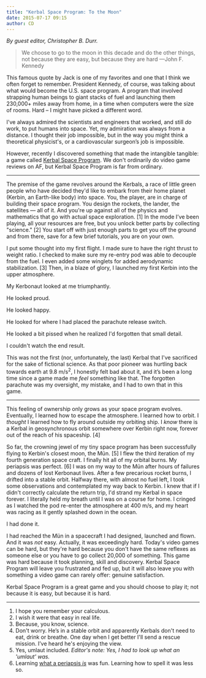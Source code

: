 ```yaml
---
title: "Kerbal Space Program: To the Moon"
date: 2015-07-17 09:15
author: CD
---
```

_By guest editor, Christopher B. Durr._

> We choose to go to the moon in this decade and do the other things, not because they are easy, but because they are hard &mdash;John F. Kennedy

This famous quote by Jack is one of my favorites and one that I think we often forget to remember. President Kennedy, of course, was talking about what would become the U.S. space program. A program that involved strapping human beings to giant stacks of fuel and launching them 230,000+ miles away from home, in a time when computers were the size of rooms. Hard – I might have picked a different word.

<!-- more --> 

I've always admired the scientists and engineers that worked, and still _do_ work, to put humans into space. Yet, my admiration was always from a distance. I thought their job impossible, but in the way you might think a theoretical physicist's, or a cardiovascular surgeon’s job is impossible.

However, recently I discovered something that made the intangible tangible: a game called [Kerbal Space Program](https://kerbalspaceprogram.com). We don't ordinarily do video game reviews on AF, but Kerbal Space Program is far from ordinary. 

---

The premise of the game revolves around the Kerbals, a race of little green people who have decided they'd like to embark from their home planet (Kerbin, an Earth-like body) into space. You, the player, are in charge of building their space program. You design the rockets, the lander, the satellites &mdash; all of it. And you're up against all of the physics and mathematics that go with actual space exploration. [1] In the mode I’ve been playing, all your resources are free, but you unlock better parts by collecting "science." [2] You start off with just enough parts to get you off the ground and from there, save for a few brief tutorials, you are on your own.

I put some thought into my first flight. I made sure to have the right thrust to weight ratio. I checked to make sure my re-entry pod was able to decouple from the fuel. I even added some winglets for added aerodynamic stabilization. [3] Then, in a blaze of glory, I launched my first Kerbin into the upper atmosphere.

My Kerbonaut looked at me triumphantly. 

He looked proud. 

He looked happy. 

He looked for where I had placed the parachute release switch. 

He looked a bit pissed when he realized I'd forgotten that small detail.

I couldn't watch the end result.

This was not the first (nor, unfortunately, the last) Kerbal that I've sacrificed for the sake of fictional science. As that poor pioneer was hurtling back towards earth at 9.8 m/s<sup>2</sup>, I honestly felt bad about it, and it’s been a long time since a game made me _feel_ something like that. The forgotten parachute was my oversight, my mistake, and I had to own that in this game.  

---

This feeling of ownership only grows as your space program evolves. Eventually, I learned how to escape the atmosphere. I learned how to orbit. I _thought_ I learned how to fly around outside my orbiting ship. I _know_ there is a Kerbal in geosynchronous orbit somewhere over Kerbin right now, forever out of the reach of his spaceship. [4] 

So far, the crowning jewel of my tiny space program has been successfully flying to Kerbin's closest moon, the Mün. [5] I flew the third iteration of my fourth generation space craft. I finally hit all of my orbital burns. My periapsis was perfect. [6] I was on my way to the Mün after hours of failures and dozens of lost Kerbonaut lives. After a few precarious rocket burns, I drifted into a stable orbit. Halfway there, with almost no fuel left, I took some observations and contemplated my way back to Kerbin. I knew that if I didn't correctly calculate the return trip, I'd strand my Kerbal in space forever. I literally held my breath until I was on a course for home. I cringed as I watched the pod re-enter the atmosphere at 400 m/s, and my heart was racing as it gently splashed down in the ocean.

I had done it. 

I had reached the Mün in a spacecraft I had designed, launched and flown. And it was _not_ easy. Actually, it was exceedingly hard. Today's video games can be hard, but they're hard because you don't have the same reflexes as someone else or you have to go collect 20,000 of something. This game was hard because it took planning, skill and discovery. Kerbal Space Program will leave you frustrated and fed up, but it will also leave you with something a video game can rarely offer: genuine satisfaction. 

Kerbal Space Program is a great game and you should choose to play it; not because it is easy, but because it is hard.

---

 1. I hope you remember your calculous. 
 2. I wish it were that easy in real life.
 3. Because, you know, science.
 4. Don't worry. He’s in a stable orbit and apparently Kerbals don't need to eat, drink or breathe. One day when I get better I'll send a rescue mission. I’ve heard he's enjoying the view.
 5. Yes, umlaut included. _Editor's note: Yes, I had to look up what an 'umlaut' was._
 6. Learning [what a periapsis _is_](https://en.wikipedia.org/wiki/Apsis) was fun. Learning how to spell it was less so.